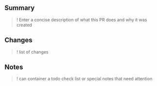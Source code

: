 ## Summary

> ! Enter a concise description of what this PR does and why it was created

## Changes

> ! list of changes

## Notes

> ! can container a todo check list or special notes that need attention
